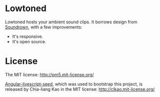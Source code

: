 
Lowtoned
========

Lowtoned hosts your ambient sound clips.  It borrows design from [Soundrown](http://soundrown.com/), with a few improvements:

* It's responsive.
* It's open source.

# License

The MIT license: http://pm5.mit-license.org/

[Angular-livescript-seed](https://github.com/clkao/angular-livescript-seed), which was used to bootstrap this project, is released by Chia-liang Kao in the MIT license: http://clkao.mit-license.org/
